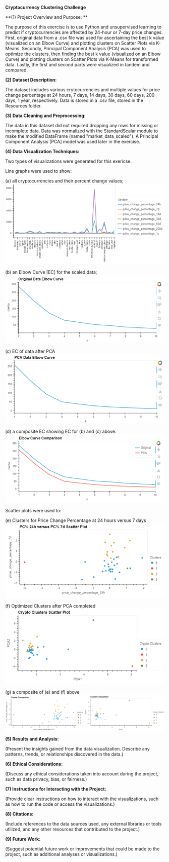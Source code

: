 **Cryptocurrency Clustering Challenge**

**(1) Project Overview and Purpose: **

The purpose of this exercise is to use Python and unsupervised learning to predict if cryptocurrencies are affected by 24-hour or 7-day price changes. First, original data from a .csv file was used for ascertaining the best k value (visualized on an Elbow Curve) and plotting clusters on Scatter Plots via K-Means. Secondly, Principal Component Analysis (PCA) was used to optimize the clusters, then finding the best k value (visualized on an Elbow Curve) and plotting clusters on Scatter Plots via K-Means for transformed data. Lastly, the first and second parts were visualized in tandem and compared.


**(2) Dataset Description:** 

The dataset includes various crytocurrencies and multiple values for price change percentage at 24 hours, 7 days, 14 days, 30 days, 60 days, 200 days, 1 year, respectively. Data is stored in a .csv file, stored in the Resources folder.


**(3) Data Cleaning and Preprocessing:**

The data in this dataset did not required dropping any rows for missing or incomplete data. Data was normalized with the StandardScalar module to make the modified DataFrame (named "market_data_scaled"). A Principal Component Analysis [PCA] model was used later in the exercise.


**(4) Data Visualization Techniques:**

Two types of visualizations were generated for this exericse. 

Line graphs were used to show:

(a) all cryptocurrencies and their percent change values; 
![Cryptocurrencies](Output/one_df_market_data_line_graph.png)

(b) an Elbow Curve [EC] for the scaled data;
![Scaled Data](Output/two_original_data_elbow_curve.png)

(c) EC of data after PCA
![PCA Data](Output/four_pca_data_elbow_curve.png)

(d) a composite EC showing EC for (b) and (c) above.
![EC Composite](Output/six_elbow_curve_comparison.png)


Scatter plots were used to:

(e) Clusters for Price Change Percentage at 24 hours versus 7 days
![24 v. 7 Clusters](Output/three_df_market_data_scaled_predictions_scatter_plot.png)

(f) Optimized Clusters after PCA completed
![Optimized Clusters](Output/five_crypto_clusters_scatter_plot.png)

(g) a composite of (e) and (f) above
![Clusters Side by Side](Output/seven_cluster_comparison.png)



**(5) Results and Analysis:**

(Present the insights gained from the data visualization. Describe any patterns, trends, or relationships discovered in the data.)


**(6) Ethical Considerations:**

(Discuss any ethical considerations taken into account during the project, such as data privacy, bias, or fairness.)


**(7) Instructions for Interacting with the Project:**

(Provide clear instructions on how to interact with the visualizations, such as how to run the code or access the visualizations.)


**(8) Citations:**

(Include references to the data sources used, any external libraries or tools utilized, and any other resources that contributed to the project.)


**(9) Future Work:**

(Suggest potential future work or improvements that could be made to the project, such as additional analyses or visualizations.)





